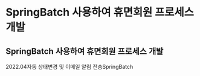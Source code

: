 # SpringBatch 사용하여 휴면회원 프로세스 개발

## SpringBatch 사용하여 휴면회원 프로세스 개발

2022.04자동 상태변경 및 이메일 알림 전송SpringBatch​​
